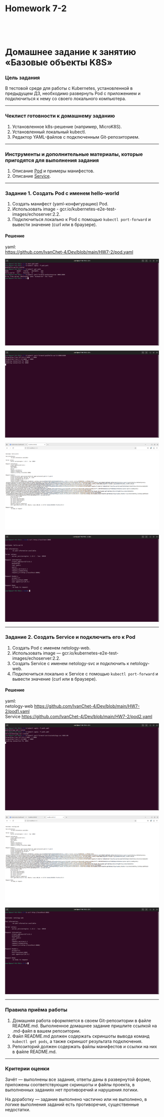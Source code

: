 <h1>Homework 7-2 </h1> <br>
<br>
<br>



# Домашнее задание к занятию «Базовые объекты K8S»

### Цель задания

В тестовой среде для работы с Kubernetes, установленной в предыдущем ДЗ, необходимо развернуть Pod с приложением и подключиться к нему со своего локального компьютера. 

------

### Чеклист готовности к домашнему заданию

1. Установленное k8s-решение (например, MicroK8S).
2. Установленный локальный kubectl.
3. Редактор YAML-файлов с подключенным Git-репозиторием.

------

### Инструменты и дополнительные материалы, которые пригодятся для выполнения задания

1. Описание [Pod](https://kubernetes.io/docs/concepts/workloads/pods/) и примеры манифестов.
2. Описание [Service](https://kubernetes.io/docs/concepts/services-networking/service/).

------

### Задание 1. Создать Pod с именем hello-world

1. Создать манифест (yaml-конфигурацию) Pod.
2. Использовать image - gcr.io/kubernetes-e2e-test-images/echoserver:2.2.
3. Подключиться локально к Pod с помощью `kubectl port-forward` и вывести значение (curl или в браузере).

<h4>Решение</h4>

yaml:   <br>
<https://github.com/IvanChet-4/Dev/blob/main/HW7-2/pod.yaml> <br>

![](https://github.com/IvanChet-4/Dev/blob/main/images/Homework%207-2/1-1.png)

![](https://github.com/IvanChet-4/Dev/blob/main/images/Homework%207-2/1-2.png)

![](https://github.com/IvanChet-4/Dev/blob/main/images/Homework%207-2/1-3.png)

![](https://github.com/IvanChet-4/Dev/blob/main/images/Homework%207-2/1-4.png)

------

### Задание 2. Создать Service и подключить его к Pod

1. Создать Pod с именем netology-web.
2. Использовать image — gcr.io/kubernetes-e2e-test-images/echoserver:2.2.
3. Создать Service с именем netology-svc и подключить к netology-web.
4. Подключиться локально к Service с помощью `kubectl port-forward` и вывести значение (curl или в браузере).

<h4>Решение</h4>

yaml:   <br>
netology-web    <https://github.com/IvanChet-4/Dev/blob/main/HW7-2/pod1.yaml> <br>
Service         <https://github.com/IvanChet-4/Dev/blob/main/HW7-2/pod2.yaml> <br>


![](https://github.com/IvanChet-4/Dev/blob/main/images/Homework%207-2/2-1.png)

![](https://github.com/IvanChet-4/Dev/blob/main/images/Homework%207-2/2-2.png)

![](https://github.com/IvanChet-4/Dev/blob/main/images/Homework%207-2/2-3.png)

------

### Правила приёма работы

1. Домашняя работа оформляется в своем Git-репозитории в файле README.md. Выполненное домашнее задание пришлите ссылкой на .md-файл в вашем репозитории.
2. Файл README.md должен содержать скриншоты вывода команд `kubectl get pods`, а также скриншот результата подключения.
3. Репозиторий должен содержать файлы манифестов и ссылки на них в файле README.md.

------

### Критерии оценки
Зачёт — выполнены все задания, ответы даны в развернутой форме, приложены соответствующие скриншоты и файлы проекта, в выполненных заданиях нет противоречий и нарушения логики.

На доработку — задание выполнено частично или не выполнено, в логике выполнения заданий есть противоречия, существенные недостатки.
